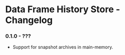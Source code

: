 # Data Frame History Store - Changelog

### 0.1.0 - ???

* Support for snapshot archives in main-memory.
